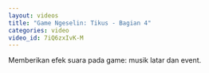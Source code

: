 ```yaml
---
layout: videos
title: "Game Ngeselin: Tikus - Bagian 4"
categories: video
video_id: 7iQ6zxIvK-M
---
```

Memberikan efek suara pada game: musik latar dan event.
